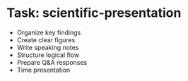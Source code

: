<!-- ---
!-- title: 2024-12-27 23:17:07
!-- author: Yusuke Watanabe
!-- date: /home/ywatanabe/.emacs.d/lisp/llemacs/workspace/resources/prompt-templates/components/02_tasks/scientific-presentation.md
!-- --- -->

# Task: scientific-presentation
* Organize key findings
* Create clear figures
* Write speaking notes
* Structure logical flow
* Prepare Q&A responses
* Time presentation